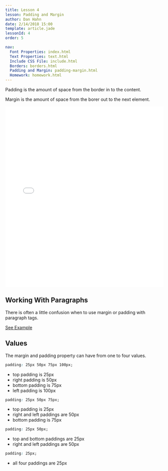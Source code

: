```yaml
---
title: Lesson 4
lesson: Padding and Margin
author: Dan Hahn
date: 2/14/2018 15:00
template: article.jade
lessonId: 4
order: 5

nav:
  Font Properties: index.html
  Text Properties: text.html
  Include CSS File: include.html
  Borders: borders.html
  Padding and Margin: padding-margin.html
  Homework: homework.html
---
```


Padding is the amount of space from the border in to the content.

Margin is the amount of space from the borer out to the next element.

<iframe height='573' scrolling='no' title='Padding' src='//codepen.io/danhahn/embed/MoQYeQ/?height=573&theme-id=light&default-tab=result&embed-version=2' frameborder='no' allowtransparency='true' allowfullscreen='true' style='width: 100%;'>See the Pen <a href='https://codepen.io/danhahn/pen/MoQYeQ/'>Padding</a> by Dan Hahn (<a href='https://codepen.io/danhahn'>@danhahn</a>) on <a href='https://codepen.io'>CodePen</a>.
</iframe>

## Working With Paragraphs

There is often a little confusion when to use margin or padding with paragraph tags.

<a href="margin-padding-paragraph/" class="btn">See Example</a>

## Values

The margin and padding property can have from one to four values.

```css
padding: 25px 50px 75px 100px;
```

* top padding is 25px
* right padding is 50px
* bottom padding is 75px
* left padding is 100px

```css
padding: 25px 50px 75px;
```

* top padding is 25px
* right and left paddings are 50px
* bottom padding is 75px

```css
padding: 25px 50px;
```

* top and bottom paddings are 25px
* right and left paddings are 50px

```css
padding: 25px;
```

* all four paddings are 25px
